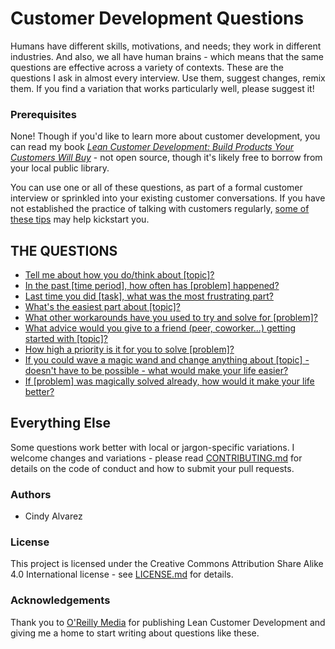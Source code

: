 # Customer Development Questions
Humans have different skills, motivations, and needs; they work in different industries.  And also, we all have human brains - which means that the same questions are effective across a variety of contexts.  These are the questions I ask in almost every interview.  Use them, suggest changes, remix them.  If you find a variation that works particularly well, please suggest it!  

### Prerequisites
None!  Though if you'd like to learn more about customer development, you can read my book [*Lean Customer Development: Build Products Your Customers Will Buy*](http://amzn.to/2GseseG) - not open source, though it's likely free to borrow from your local public library.

You can use one or all of these questions, as part of a formal customer interview or sprinkled into your existing customer conversations.
If you have not established the practice of talking with customers regularly, [some of these tips](https://www.cindyalvarez.com/3-ways-to-kickstart-customer-development-thinking-in-less-than-5-minutes/) may help kickstart you.

## THE QUESTIONS
- [Tell me about how you do/think about [topic]?](questions/tell-me-about-how.md)
- [In the past [time period], how often has [problem] happened?](questions/in-the-past-x-how-often.md)
- [Last time you did [task], what was the most frustrating part?](questions/last-time-you-did.md)
- [What's the easiest part about [topic]?](questions/whats-the-easiest-part-of.md)
- [What other workarounds have you used to try and solve for [problem]?](questions/what-other-workarounds.md)
- [What advice would you give to a friend (peer, coworker...) getting started with [topic]?](questions/what-advice-would-you-give.md)
- [How high a priority is it for you to solve [problem]?](questions/how-high-a-priority-to-solve.md)
- [If you could wave a magic wand and change anything about [topic] - doesn't have to be possible - what would make your life easier?](questions/magic-wand.md)
- [If [problem] was magically solved already, how would it make your life better?](questions/if-magically-solved-how-would-it-make-life-better.md)

## Everything Else
Some questions work better with local or jargon-specific variations.  I welcome changes and variations - please read [CONTRIBUTING.md](https://github.com/cindyalvarez/customerdevelopment/edit/main/CONTRIBUTING.md) for details on the code of conduct and how to submit your pull requests.

### Authors
- Cindy Alvarez

### License
This project is licensed under the Creative Commons Attribution Share Alike 4.0 International license - see [LICENSE.md](https://github.com/cindyalvarez/customerdevelopment/edit/main/LICENSE.md) for details.

### Acknowledgements
Thank you to [O'Reilly Media](https://www.oreilly.com/) for publishing Lean Customer Development and giving me a home to start writing about questions like these.
